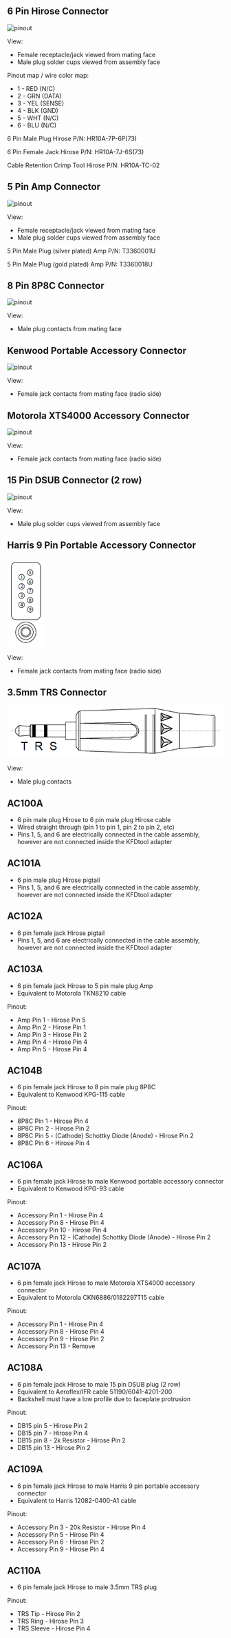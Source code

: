 6 Pin Hirose Connector
----------------------

![pinout](pic/6_pin_hirose_female_receptacle_pinout.png)

View:

* Female receptacle/jack viewed from mating face
* Male plug solder cups viewed from assembly face

Pinout map / wire color map:

* 1 - RED (N/C)
* 2 - GRN (DATA)
* 3 - YEL (SENSE)
* 4 - BLK (GND)
* 5 - WHT (N/C)
* 6 - BLU (N/C)

6 Pin Male Plug Hirose P/N: HR10A-7P-6P(73)

6 Pin Female Jack Hirose P/N: HR10A-7J-6S(73)

Cable Retention Crimp Tool Hirose P/N: HR10A-TC-02

5 Pin Amp Connector
-------------------

![pinout](pic/5_pin_amp.png)

View:

* Female receptacle/jack viewed from mating face
* Male plug solder cups viewed from assembly face

5 Pin Male Plug (silver plated) Amp P/N: T3360001U

5 Pin Male Plug (gold plated) Amp P/N: T3360018U

8 Pin 8P8C Connector
--------------------

![pinout](pic/8_pin_8p8c.png)

View:

* Male plug contacts from mating face

Kenwood Portable Accessory Connector
------------------------------------

![pinout](pic/kenwood_port_accy.png)

View:

* Female jack contacts from mating face (radio side)

Motorola XTS4000 Accessory Connector
------------------------------------

![pinout](pic/motorola_xts4000_accy.png)

View:

* Female jack contacts from mating face (radio side)

15 Pin DSUB Connector (2 row)
-----------------------------

![pinout](pic/15_pin_dsub_2_row.png)

View:

* Male plug solder cups viewed from assembly face

Harris 9 Pin Portable Accessory Connector
-----------------------------------------

![pinout](pic/harris_9_pin_port_accy.png)

View:

* Female jack contacts from mating face (radio side)

3.5mm TRS Connector
-------------------

![pinout](pic/3-5_mm_trs.png)

View:

* Male plug contacts

AC100A
------

* 6 pin male plug Hirose to 6 pin male plug Hirose cable
* Wired straight through (pin 1 to pin 1, pin 2 to pin 2, etc)
* Pins 1, 5, and 6 are electrically connected in the cable assembly, however are not connected inside the KFDtool adapter

AC101A
------

* 6 pin male plug Hirose pigtail
* Pins 1, 5, and 6 are electrically connected in the cable assembly, however are not connected inside the KFDtool adapter

AC102A
------

* 6 pin female jack Hirose pigtail
* Pins 1, 5, and 6 are electrically connected in the cable assembly, however are not connected inside the KFDtool adapter

AC103A
------

* 6 pin female jack Hirose to 5 pin male plug Amp
* Equivalent to Motorola TKN8210 cable

Pinout:

* Amp Pin 1 - Hirose Pin 5
* Amp Pin 2 - Hirose Pin 1
* Amp Pin 3 - Hirose Pin 2
* Amp Pin 4 - Hirose Pin 4
* Amp Pin 5 - Hirose Pin 4

AC104B
------

* 6 pin female jack Hirose to 8 pin male plug 8P8C
* Equivalent to Kenwood KPG-115 cable

Pinout:

* 8P8C Pin 1 - Hirose Pin 4
* 8P8C Pin 2 - Hirose Pin 2
* 8P8C Pin 5 - (Cathode) Schottky Diode (Anode) - Hirose Pin 2
* 8P8C Pin 6 - Hirose Pin 4

AC106A
------

* 6 pin female jack Hirose to male Kenwood portable accessory connector
* Equivalent to Kenwood KPG-93 cable

Pinout:

* Accessory Pin 1 - Hirose Pin 4
* Accessory Pin 8 - Hirose Pin 4
* Accessory Pin 10 - Hirose Pin 4
* Accessory Pin 12 - (Cathode) Schottky Diode (Anode) - Hirose Pin 2
* Accessory Pin 13 - Hirose Pin 2

AC107A
------

* 6 pin female jack Hirose to male Motorola XTS4000 accessory connector
* Equivalent to Motorola CKN6886/0182297T15 cable

Pinout:

* Accessory Pin 1 - Hirose Pin 4
* Accessory Pin 8 - Hirose Pin 4
* Accessory Pin 9 - Hirose Pin 2
* Accessory Pin 13 - Remove

AC108A
------

* 6 pin female jack Hirose to male 15 pin DSUB plug (2 row)
* Equivalent to Aeroflex/IFR cable 51190/6041-4201-200
* Backshell must have a low profile due to faceplate protrusion

Pinout:

* DB15 pin 5 - Hirose Pin 2
* DB15 pin 7 - Hirose Pin 4
* DB15 pin 8 - 2k Resistor - Hirose Pin 2
* DB15 pin 13 - Hirose Pin 2

AC109A
------

* 6 pin female jack Hirose to male Harris 9 pin portable accessory connector
* Equivalent to Harris 12082-0400-A1 cable

Pinout:

* Accessory Pin 3 - 20k Resistor - Hirose Pin 4
* Accessory Pin 5 - Hirose Pin 4
* Accessory Pin 6 - Hirose Pin 2
* Accessory Pin 9 - Hirose Pin 4

AC110A
------

* 6 pin female jack Hirose to male 3.5mm TRS plug

Pinout:

* TRS Tip - Hirose Pin 2
* TRS Ring - Hirose Pin 3
* TRS Sleeve - Hirose Pin 4
